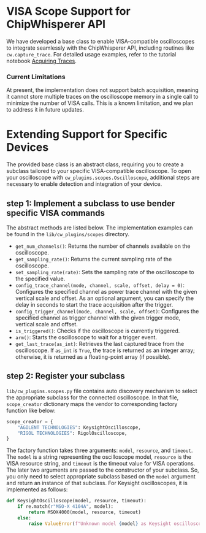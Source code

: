 # VISA Scope Support for ChipWhisperer API

We have developed a base class to enable VISA-compatible oscilloscopes to integrate seamlessly with the ChipWhisperer API, including routines like `cw.capture_trace`. For detailed usage examples, refer to the tutorial notebook [Acquiring Traces](./notebooks/acquire_traces.ipynb).

### Current Limitations
At present, the implementation does not support batch acquisition, meaning it cannot store multiple traces on the oscilloscope memory in a single call to minimize the number of VISA calls. This is a known limitation, and we plan to address it in future updates.

# Extending Support for Specific Devices
The provided base class is an abstract class, requiring you to create a subclass tailored to your specific VISA-compatible oscilloscope. To open your oscilloscope with `cw_plugins.scopes.Oscilloscope`, additional steps are necessary to enable detection and integration of your device.

## step 1: Implement a subclass to use bender specific VISA commands
The abstract methods are listed below.
The implementation examples can be found in the `lib/cw_plugins/scopes` directory.

- `get_num_channels()`: Returns the number of channels available on the oscilloscope.
- `get_sampling_rate()`: Returns the current sampling rate of the oscilloscope.
- `set_sampling_rate(rate)`: Sets the sampling rate of the oscilloscope to the specified value.
- `config_trace_channel(mode, channel, scale, offset, delay = 0)`: Configures the specified channel  as power trace channel with the given vertical scale and offset. As an optional argument, you can specify the delay in seconds to start the trace acquisition after the trigger.
- `config_trigger_channel(mode, channel, scale, offset)`: Configures the specified channel as trigger channel with the given trigger mode, vertical scale and offset.
- `is_triggered()`: Checks if the oscilloscope is currently triggered.
- `arm()`: Starts the oscilloscope to wait for a trigger event.
- `get_last_trace(as_int)`: Retrieves the last captured trace from the oscilloscope. If `as_int` is `True`, the trace is returned as an integer array; otherwise, it is returned as a floating-point array (if possible).

## step 2: Register your subclass

`lib/cw_plugins.scopes.py` file contains auto discovery mechanism to select the appropriate subclass for the connected oscilloscope.
In that file, `scope_creator` dictionary maps the vendor to corresponding factory function like below:
```python
scope_creator = {
    "AGILENT TECHNOLOGIES": KeysightOscilloscope,
    "RIGOL TECHNOLOGIES": RigolOscilloscope,
}
```

The factory function takes three arguments: `model`, `resource`, and `timeout`. The `model` is a string representing the oscilloscope model, `resource` is the VISA resource string, and `timeout` is the timeout value for VISA operations.
The later two arguments are passed to the constructor of your subclass.
So, you only need to select appropriate subclass based on the `model` argument and return an instance of that subclass.
For Keysight oscilloscopes, it is implemented as follows:
```python
def KeysightOscilloscope(model, resource, timeout):
    if re.match(r"MSO-X 4104A", model):
        return MSOX4000(model, resource, timeout)
    else:
        raise ValueError(f"Unknown model {model} as Keysight oscilloscope")
```